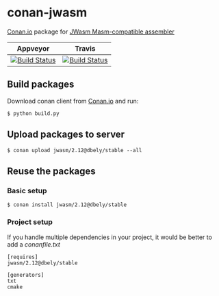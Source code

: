 # conan-jwasm

[Conan.io](https://conan.io) package for [JWasm Masm-compatible assembler](https://sourceforge.net/projects/jwasm/)

| Appveyor | Travis |
|-----------|--------|
|[![Build Status](https://ci.appveyor.com/api/projects/status/github/db4/conan-jwasm?branch=master&svg=true)](https://ci.appveyor.com/project/db4/conan-jwasm)|[![Build Status](https://travis-ci.org/db4/conan-jwasm.svg?branch=master)](https://travis-ci.org/db4/conan-jwasm)|

## Build packages

Download conan client from [Conan.io](https://conan.io) and run:

    $ python build.py

## Upload packages to server

    $ conan upload jwasm/2.12@dbely/stable --all

## Reuse the packages

### Basic setup

    $ conan install jwasm/2.12@dbely/stable

### Project setup

If you handle multiple dependencies in your project, it would be better to add a *conanfile.txt*

    [requires]
    jwasm/2.12@dbely/stable

    [generators]
    txt
    cmake


